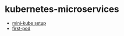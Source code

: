# kubernetes-microservices


* [mini-kube setup](/doc/readme.md)
* [first-pod](/doc/first-pod.yaml)
